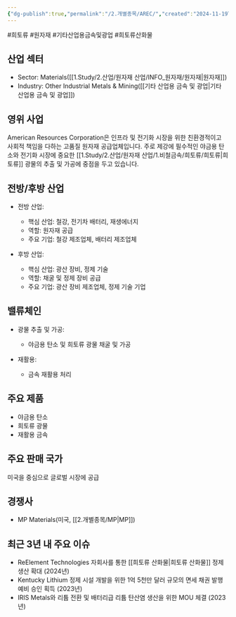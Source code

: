 ```yaml
---
{"dg-publish":true,"permalink":"/2.개별종목/AREC/","created":"2024-11-19T15:22:06.600+09:00","updated":"2025-06-03T20:05:57.747+09:00"}
---
```


 #희토류 #원자재 #기타산업용금속및광업 #희토류산화물


## 산업 섹터

- Sector: Materials([[1.Study/2.산업/원자재 산업/INFO_원자재/원자재\|원자재]])
- Industry: Other Industrial Metals & Mining([[기타 산업용 금속 및 광업\|기타 산업용 금속 및 광업]])

## 영위 사업

American Resources Corporation은 인프라 및 전기화 시장을 위한 친환경적이고 사회적 책임을 다하는 고품질 원자재 공급업체입니다. 주로 제강에 필수적인 야금용 탄소와 전기화 시장에 중요한 [[1.Study/2.산업/원자재 산업/1.비철금속/희토류/희토류\|희토류]] 광물의 추출 및 가공에 중점을 두고 있습니다.

## 전방/후방 산업

- 전방 산업:
    
    - 핵심 산업: 철강, 전기차 배터리, 재생에너지
    - 역할: 원자재 공급
    - 주요 기업: 철강 제조업체, 배터리 제조업체
    
- 후방 산업:
    
    - 핵심 산업: 광산 장비, 정제 기술
    - 역할: 채굴 및 정제 장비 공급
    - 주요 기업: 광산 장비 제조업체, 정제 기술 기업
    

## 밸류체인

- 광물 추출 및 가공:
    
    - 야금용 탄소 및 희토류 광물 채굴 및 가공
    
- 재활용:
    
    - 금속 재활용 처리
    

## 주요 제품

- 야금용 탄소
- 희토류 광물
- 재활용 금속

## 주요 판매 국가

미국을 중심으로 글로벌 시장에 공급


## 경쟁사

- MP Materials(미국, [[2.개별종목/MP\|MP]])

## 최근 3년 내 주요 이슈

- ReElement Technologies 자회사를 통한 [[희토류 산화물\|희토류 산화물]] 정제 생산 확대 (2024년)
- Kentucky Lithium 정제 시설 개발을 위한 1억 5천만 달러 규모의 면세 채권 발행 예비 승인 획득 (2023년)
- IRIS Metals와 리튬 전환 및 배터리급 리튬 탄산염 생산을 위한 MOU 체결 (2023년)